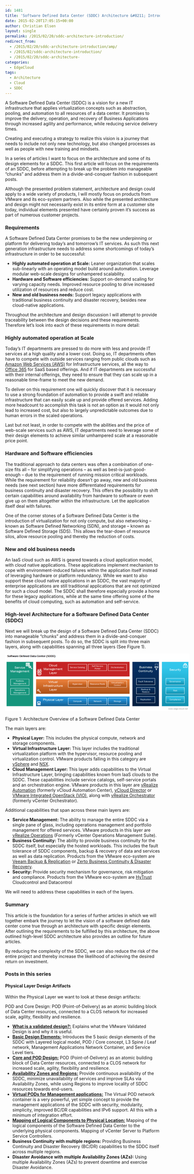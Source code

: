 ```yaml
---
id: 1481
title: 'Software Defined Data Center (SDDC) Architecture &#8211; Introduction'
date: 2015-02-20T17:05:15+00:00
author: Christian Elsen
layout: single
permalink: /2015/02/20/sddc-architecture-introduction/
redirect_from: 
  - /2015/02/20/sddc-architecture-introduction/amp/
  - /2015/02/sddc-architecture-introduction/
  - /2015/02/20/sddc-architecture-
categories:
  - EdgeCloud
tags:
  - Architecture
  - Cloud
  - SDDC
---
```

A Software Defined Data Center (SDDC) is a vision for a new IT infrastructure that applies virtualization concepts such as abstraction, pooling, and automation to all resources of a data center. It promises to improve the delivery, operation, and recovery of Business Applications through increased agility and performance, while reducing service delivery times.

Creating and executing a strategy to realize this vision is a journey that needs to include not only new technology, but also changed processes as well as people with new training and mindsets.

In a series of articles I want to focus on the architecture and some of its design elements for a SDDC. This first article will focus on the requirements of an SDDC, before attempting to break up the problem into manageable &#8220;chunks&#8221; and address them in a divide-and-conquer fashion in subsequent posts.

Although the presented problem statement, architecture and design could apply to a wide variety of products, I will mostly focus on products from VMware and its eco-system partners. Also while the presented architecture and design might not necessarily exist in its entire form at a customer site today, individual elements presented have certainly proven it&#8217;s success as part of numerous customer projects.

### Requirements

A Software Defined Data Center promises to be the new underpinning or platform for delivering today&#8217;s and tomorrow&#8217;s IT services. As such this next generation infrastructure needs to address some shortcomings of today&#8217;s infrastructure in order to be successful:

  * **Highly automated operation at Scale:** Leaner organization that scales sub-linearly with an operating model build around automation. Leverage modular web-scale designs for unhampered scalability.
  * **Hardware and Software efficiencies:** Support on-demand scaling for varying capacity needs. Improved resource pooling to drive increased utilization of resources and reduce cost.
  * **New and old business needs:** Support legacy applications with traditional business continuity and disaster recovery, besides new cloud-native applications.

Throughout the architecture and design discussion I will attempt to provide traceability between the design decisions and these requirements. Therefore let&#8217;s look into each of these requirements in more detail:

### Highly automated operation at Scale

Today&#8217;s IT departments are pressed to do more with less and provide IT services at a high quality and a lower cost. Doing so, IT departments often have to compete with outside services ranging from public clouds such as <a href="https://aws.amazon.com/" target="_blank">Amazon Web Services (AWS)</a> for Infrastructure services, all the way to <a href="https://products.office.com/en-us/business/" target="_blank">Office 365</a> for SaaS based offerings. And if IT departments are successful with their internal offerings, they need to ensure that they can scale up in a reasonable time-frame to meet the new demand.

To deliver on this requirement one will quickly discover that it is necessary to use a strong foundation of automation to provide a swift and reliable infrastructure that can easily scale up and provide offered services. Adding more headcount to accomplish this task is not an option as it would not only lead to increased cost, but also to largely unpredictable outcomes due to human errors in the scaled operations.

Last but not least, in order to compete with the abilities and the price of web-scale services such as AWS, IT departments need to leverage some of their design elements to achieve similar umhampered scale at a reasonable price point.

### Hardware and Software efficiencies

The traditional approach to data centers was often a combination of one-size fits all &#8211; for simplifying operations &#8211; as well as best-is-just-good-enough &#8211; due to the requirement of running mission critical workloads. While the requirement for reliability doesn&#8217;t go away, new and old business needs (see next section) have more differentiated requirements for business continuity and disaster recovery. This offers the possibility to shift certain capabilities around availability from hardware to software or even give up on them altogether within the infrastructure. Let the application itself deal with failures.

One of the corner stones of a Software Defined Data Center is the introduction of virtualization for not only compute, but also networking &#8211; known as Software Defined Networking (SDN), and storage &#8211; known as Software Defined Storage (SDS). This allows the tear-down of resource silos, allow resource pooling and thereby the reduction of costs.

### New and old business needs

An IaaS cloud such as AWS is geared towards a cloud application model, with cloud native applications. These applications implement mechanism to cope with environment-induced failures within the application itself instead of leveraging hardware or platform redundancy. While we want to also support these cloud native applications in an SDDC, the vast majority of enterprise applications are still traditional applications that are not optimized for such a cloud model. The SDDC shall therefore especially provide a home for these legacy applications, while at the same time offering some of the benefits of cloud computing, such as automation and self-service.

### High-level Architecture for a Software Defined Data Center (SDDC)

Next we will break up the design of a Software Defined Data Center (SDDC) into manageable &#8220;chunks&#8221; and address them in a divide-and-conquer fashion in subsequent posts. To do so, the SDDC is split into three main layers, along with capabilities spanning all three layers (See Figure 1).

<div id="attachment_1482" style="width: 610px" class="wp-caption aligncenter">
  <img src="/content/uploads/2015/02/SDDC_Layers.png" alt="Figure 1: Architecture Overview of a Software Defined Data Center" width="600" height="187" class="size-full wp-image-1482" />

  <p class="wp-caption-text">
    Figure 1: Architecture Overview of a Software Defined Data Center
  </p>
</div>

The main layers are:

  * **Physical Layer:** This includes the physical compute, network and storage components.
  * **Virtual Infrastructure Layer:** This layer includes the traditional virtualization platform with the hypervisor, resource pooling and virtualization control. VMware products falling in this category are <a href="http://www.vmware.com/products/vsphere.html" target="_blank">vSphere</a> and <a href="http://www.vmware.com/products/nsx.html" target="_blank">NSX</a>.
  * **Cloud Management Layer:** This layer adds capabilities to the Virtual Infrastructure Layer, bringing capabilities known from IaaS clouds to the SDDC. These capabilities include service catalogs, self-service portals and an orchestration engine. VMware products in this layer are <a href="http://www.vmware.com/products/vrealize-automation.html" target="_blank">vRealize Automation</a> (formerly vCloud Automation Center), <a href="http://www.vmware.com/products/vcloud-director.html" target="_blank">vCloud Director</a> or <a href="http://www.vmware.com/products/openstack.html" target="_blank">VMware Integrated OpenStack (VIO)</a>, along with <a href="http://www.vmware.com/products/vrealize-orchestrator.html" target="_blank">vRealize Orchestrator</a> (formerly vCenter Orchestrator).

Additional capabilities that span across these main layers are:

  * **Service Management:** The ability to manage the entire SDDC via a single pane of glass, including operations management and portfolio management for offered services. VMware products in this layer are <a href="http://www.vmware.com/ap/products/vrealize-operations.html" target="_blank">vRealize Operations</a> (Formerly vCenter Operations Management Suite).
  * **Business Continuity:** The ability to provide business continuity for the SDDC itself, but especially the hosted workloads. This includes the fault tolerance of SDDC components, backup & recovery of data and services as well as data replication. Products from the VMware eco-system are <a href="https://www.veeam.com/vmware-esx-backup.html" target="_blank">Veeam Backup & Replication</a> or <a href="http://www.zerto.com/" target="_blank">Zerto Business Continuity & Disaster Recovery</a>.
  * **Security:** Provide security mechanism for governance, risk mitigation and compliance. Products from the VMware eco-system are <a href="http://www.hytrust.com/" target="_blank">HyTrust</a> Cloudcontrol and Datacontrol

We will need to address these capabilities in each of the layers.

### Summary

This article is the foundation for a series of further articles in which we will together embark the journey to let the vision of a software defined data center come true through an architecture with specific design elements. After outlining the requirements to be fulfilled by this architecture, the above outlined high-level SDDC architecture also provides an outline for future articles.

By reducing the complexity of the SDDC, we can also reduce the risk of the entire project and thereby increase the likelihood of achieving the desired return on investment.

### Posts in this series

#### Physical Layer Design Artifacts

Within the Physical Layer we want to look at these design artifacts:

POD and Core Design: POD (Point-of-Delivery) as an atomic building block of Data Center resources, connected to a CLOS network for increased scale, agility, flexibility and resilience.

  * [**What is a validated design?:**](http://www.vmware.com/solutions/software-defined-datacenter/validated-designs.html) Explains what the VMware Validated Design is and why it is useful.
  * [**Basic Design Elements:**](https://www.edge-cloud.net/2015/08/04/sddc-sddc-architecture-basic-design-elements/) Introduces the 5 basic design elements of the SDDC with Layered logical model, POD / Core concept, L3 Spine / Leaf network, Management Applications Network Container, and Service Level tiers.
  * [**Core and POD Design:**](https://www.edge-cloud.net/2015/03/10/sddc-architecture-core-pod/) POD (Point-of-Delivery) as an atomic building block of Data Center resources, connected to a CLOS network for increased scale, agility, flexibility and resilience.
  * [**Availability Zones and Regions:**](https://www.edge-cloud.net/2015/07/31/sddc-architecture-regions-and-availability-zones-azs/) Provide continuous availability of the SDDC, minimize unavailability of services and improve SLAs via Availability Zones, while using Regions to improve locality of SDDC resources towards end-users.
  * [**Virtual PODs for Management applications:**](https://www.edge-cloud.net/2015/08/31/sddc-architecture-vpods-for-management-applications/) The Virtual POD network container is a very powerful, yet simple concept to provide the management applications of the SDDC with security, modularity, simplicity, improved BC/DR capabilities and IPv6 support. All this with a minimum of integration effort.
  * [**Mapping of Logical Components to Physical Location:**](https://www.edge-cloud.net/2015/09/09/sddc-architecture-mapping-of-logical-components-to-physical-location/) Mapping of the logical components of the Software Defined Data Center to the underlying physical components. Mapping of vCenter Server to Platform Service Controllers.
  * **Business Continuity with multiple regions:** Providing Business Continuity and Disaster Recovery (BC/DR) capabilities to the SDDC itself across multiple regions.
  * **Disaster Avoidance with multiple Availability Zones (AZs):** Using multiple Availability Zones (AZs) to prevent downtime and exercise Disaster Avoidance.
